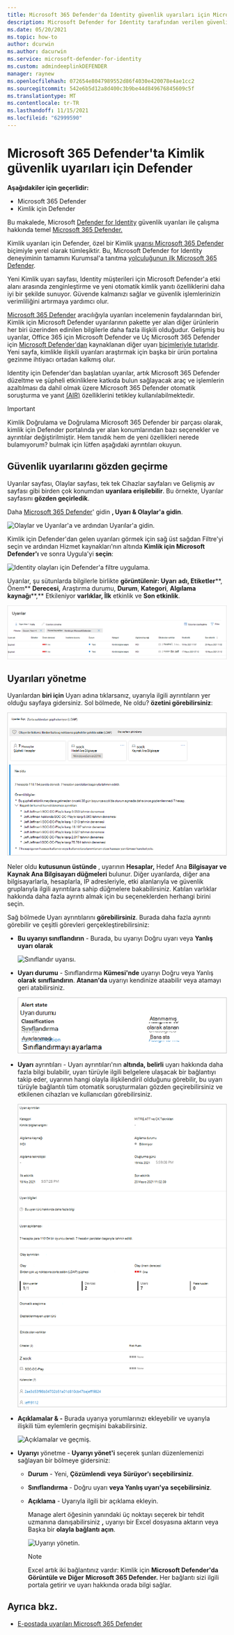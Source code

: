```yaml
---
title: Microsoft 365 Defender'da Identity güvenlik uyarıları için Microsoft Defender
description: Microsoft Defender for Identity tarafından verilen güvenlik uyarılarını Aynı Kişi'de yönetmeyi ve Microsoft 365 Defender
ms.date: 05/20/2021
ms.topic: how-to
author: dcurwin
ms.author: dacurwin
ms.service: microsoft-defender-for-identity
ms.custom: admindeeplinkDEFENDER
manager: raynew
ms.openlocfilehash: 072654e8047989552d86f4030e420078e4ae1cc2
ms.sourcegitcommit: 542e6b5d12a8d400c3b9be44d849676845609c5f
ms.translationtype: MT
ms.contentlocale: tr-TR
ms.lasthandoff: 11/15/2021
ms.locfileid: "62999590"
---
```

# <a name="defender-for-identity-security-alerts-in-microsoft-365-defender"></a>Microsoft 365 Defender'ta Kimlik güvenlik uyarıları için Defender

**Aşağıdakiler için geçerlidir:**

- Microsoft 365 Defender
- Kimlik için Defender

Bu makalede, Microsoft [Defender for Identity](/defender-for-identity) güvenlik uyarıları ile çalışma hakkında temel [Microsoft 365 Defender.](/microsoft-365/security/defender/overview-security-center)

Kimlik uyarıları için Defender, özel bir Kimlik <a href="https://go.microsoft.com/fwlink/p/?linkid=2077139" target="_blank">uyarısı Microsoft 365 Defender</a> biçimiyle yerel olarak tümleşiktir. Bu, Microsoft Defender for Identity deneyiminin tamamını Kurumsal'a tanıtma [yolculuğunun ilk Microsoft 365 Defender](/defender-for-identity/defender-for-identity-in-microsoft-365-defender).

Yeni Kimlik uyarı sayfası, Identity müşterileri için Microsoft Defender'a etki alanı arasında zenginleştirme ve yeni otomatik kimlik yanıtı özelliklerini daha iyi bir şekilde sunuyor. Güvende kalmanızı sağlar ve güvenlik işlemlerinizin verimliliğini artırmaya yardımcı olur.

[Microsoft 365 Defender](/microsoft-365/security/defender/microsoft-365-defender) aracılığıyla uyarıları incelemenin faydalarından biri, Kimlik için Microsoft Defender uyarılarının pakette yer alan diğer ürünlerin her biri üzerinden edinilen bilgilerle daha fazla ilişkili olduğudur. Gelişmiş bu uyarılar, Office 365 için Microsoft Defender ve Uç Microsoft 365 Defender için [Microsoft Defender'dan](/microsoft-365/security/office-365-security) kaynaklanan diğer uyarı [biçimleriyle tutarlıdır](/microsoft-365/security/defender-endpoint). Yeni sayfa, kimlikle ilişkili uyarıları araştırmak için başka bir ürün portalına gezinme ihtiyacı ortadan kalkmış olur.

Identity için Defender'dan başlatılan uyarılar, artık Microsoft 365 Defender düzeltme ve şüpheli etkinliklere katkıda bulun sağlayacak araç ve işlemlerin azaltılması da dahil olmak üzere Microsoft 365 Defender otomatik soruşturma ve yanıt [(AIR)](/microsoft-365/security/defender/m365d-autoir) özelliklerini tetikley kullanılabilmektedir.

> [!IMPORTANT]
> Kimlik Doğrulama ve Doğrulama Microsoft 365 Defender bir parçası olarak, kimlik için Defender portalında yer alan konumlarından bazı seçenekler ve ayrıntılar değiştirilmiştir. Hem tanıdık hem de yeni özellikleri nerede bulamıyorum? bulmak için lütfen aşağıdaki ayrıntıları okuyun.

## <a name="review-security-alerts"></a>Güvenlik uyarılarını gözden geçirme

Uyarılar sayfası, Olaylar sayfası, tek tek Cihazlar sayfaları ve Gelişmiş  av sayfası gibi birden çok  konumdan **uyarılara erişilebilir**. Bu örnekte, Uyarılar sayfasını **gözden geçirledik**.

Daha <a href="https://go.microsoft.com/fwlink/p/?linkid=2077139" target="_blank">Microsoft 365 Defender</a>' gidin **, Uyarı & Olaylar'a** **gidin**.

![Olaylar ve Uyarılar'a ve ardından Uyarılar'a gidin.](../../media/defender-identity/incidents-alerts.png)

Kimlik için Defender'dan gelen uyarıları görmek için sağ üst sağdan Filtre'yi seçin ve ardından Hizmet  kaynakları'nın altında **Kimlik için Microsoft Defender'ı** ve sonra Uygula'yi **seçin**:

![Identity olayları için Defender'a filtre uygulama.](../../media/defender-identity/filter-defender-for-identity.png)

Uyarılar, şu sütunlarda bilgilerle birlikte **görüntülenir: Uyarı** **adı, Etiketler****, Önem** **Derecesi,** Araştırma durumu, **Durum**, **Kategori**, **Algılama kaynağı****,** Etkileniyor **varlıklar, İlk** etkinlik ve **Son etkinlik**.

![Identity etkinlikleri için Defender.](../../media/defender-identity/filtered-alerts.png)

## <a name="manage-alerts"></a>Uyarıları yönetme

Uyarılardan **biri için** Uyarı adına tıklarsanız, uyarıyla ilgili ayrıntıların yer olduğu sayfaya gidersiniz. Sol bölmede, Ne oldu? **özetini görebilirsiniz**:

![Uyarıda ne oldu?](../../media/defender-identity/what-happened.png)

Neler oldu **kutusunun üstünde** , uyarının **Hesaplar,** Hedef Ana **Bilgisayar ve** **Kaynak Ana Bilgisayarı düğmeleri** bulunur. Diğer uyarılarda, diğer ana bilgisayarlarla, hesaplarla, IP adresleriyle, etki alanlarıyla ve güvenlik gruplarıyla ilgili ayrıntılara sahip düğmelere bakabilirsiniz. Katılan varlıklar hakkında daha fazla ayrıntı almak için bu seçeneklerden herhangi birini seçin.

Sağ bölmede Uyarı ayrıntılarını **görebilirsiniz**. Burada daha fazla ayrıntı görebilir ve çeşitli görevleri gerçekleştirebilirsiniz:

- **Bu uyarıyı sınıflandırın** - Burada, bu uyarıyı Doğru uyarı veya **Yanlış uyarı** **olarak**

    ![Sınıflandır uyarısı.](../../media/defender-identity/classify-alert.png)

- **Uyarı durumu** - Sınıflandırma **Kümesi'nde** uyarıyı Doğru veya Yanlış **olarak** **sınıflandırın**. **Atanan'da** uyarıyı kendinize ataabilir veya atamayı geri atabilirsiniz.

    ![Uyarı durumu.](../../media/defender-identity/alert-state.png)

- **Uyarı** ayrıntıları - Uyarı ayrıntıları'nın **altında, belirli** uyarı hakkında daha fazla bilgi bulabilir, uyarı türüyle ilgili belgelere ulaşacak bir bağlantıyı takip eder, uyarının hangi olayla ilişkilendiril olduğunu görebilir, bu uyarı türüyle bağlantılı tüm otomatik soruşturmaları gözden geçirebilirsiniz ve etkilenen cihazları ve kullanıcıları görebilirsiniz.

    ![Uyarı ayrıntıları.](../../media/defender-identity/alert-details.png)

- **Açıklamalar & -** Burada uyarıya yorumlarınızı ekleyebilir ve uyarıyla ilişkili tüm eylemlerin geçmişini bakabilirsiniz.

    ![Açıklamalar ve geçmiş.](../../media/defender-identity/comments-history.png)

- **Uyarıyı** yönetme - **Uyarıyı yönet'i** seçerek şunları düzenlemenizi sağlayan bir bölmeye gidersiniz:
  - **Durum** - Yeni, **Çözümlendi** **veya** **Sürüyor'ı seçebilirsiniz**.
  - **Sınıflandırma** - Doğru uyarı **veya Yanlış uyarı'ya** **seçebilirsiniz**.
  - **Açıklama** - Uyarıyla ilgili bir açıklama ekleyin.

    Manage alert öğesinin yanındaki üç noktayı seçerek bir tehdit uzmanına danışabilirsiniz **,** uyarıyı bir  Excel dosyasına aktarın veya Başka bir **olayla bağlantı açın**.

    ![Uyarıyı yönetin.](../../media/defender-identity/manage-alert.png)

    > [!NOTE]
    > Excel artık iki bağlantınız vardır: Kimlik için **Microsoft Defender'da Görüntüle ve Diğer** **Microsoft 365 Defender.** Her bağlantı sizi ilgili portala getirir ve uyarı hakkında orada bilgi sağlar.

## <a name="see-also"></a>Ayrıca bkz.

- [E-postada uyarıları Microsoft 365 Defender](../defender/investigate-alerts.md)
